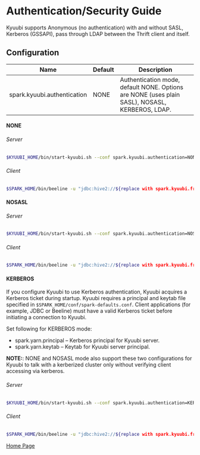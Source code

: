 # Authentication/Security Guide
Kyuubi supports Anonymous (no authentication) with and without SASL, Kerberos (GSSAPI), pass through LDAP between the Thrift client and itself.

## Configuration

Name|Default|Description
---|---|---
spark.kyuubi.authentication | NONE | Authentication mode, default NONE. Options are NONE (uses plain SASL), NOSASL, KERBEROS, LDAP.

#### NONE
###### Server
```bash
$KYUUBI_HOME/bin/start-kyuubi.sh --conf spark.kyuubi.authentication=NONE
```
###### Client
```bash
$SPARK_HOME/bin/beeline -u "jdbc:hive2://${replace with spark.kyuubi.frontend.bind.host}:10009/;hive.server2.proxy.user=yaooqinn"
```

#### NOSASL
###### Server
```bash
$KYUUBI_HOME/bin/start-kyuubi.sh --conf spark.kyuubi.authentication=NOSASL
```
###### Client
```bash
$SPARK_HOME/bin/beeline -u "jdbc:hive2://${replace with spark.kyuubi.frontend.bind.host}:10009/;hive.server2.proxy.user=hzyaoqin;auth=noSasl"
```


#### KERBEROS

If you configure Kyuubi to use Kerberos authentication, Kyuubi acquires a Kerberos ticket during startup. Kyuubi requires a principal and keytab file specified in `$SPARK_HOME/conf/spark-defaults.conf`. Client applications (for example, JDBC or Beeline) must have a valid Kerberos ticket before initiating a connection to Kyuubi.

Set following for KERBEROS mode:
- spark.yarn.principal – Kerberos principal for Kyuubi server.
- spark.yarn.keytab – Keytab for Kyuubi server principal.

**NOTE:**: NONE and NOSASL mode also support these two configurations for Kyuubi to talk with a kerberized cluster only without verifying client accessing via kerberos.
###### Server
```bash
$KYUUBI_HOME/bin/start-kyuubi.sh --conf spark.kyuubi.authentication=KERBEROS
```
###### Client
```bash
$SPARK_HOME/bin/beeline -u "jdbc:hive2://${replace with spark.kyuubi.frontend.bind.host}:10000/;principal=${replace with spark.yarn.principal};hive.server2.proxy.user=yaooqinn"
```

[Home Page](https://yaooqinn.github.io/kyuubi/)